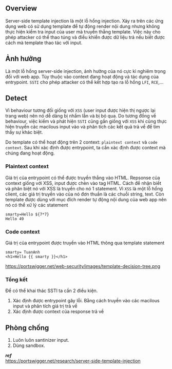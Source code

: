 ## Overview

Server-side template injection là một lỗ hổng injection. Xảy ra trên các ứng dụng web có sử dụng template để tự động render nội dung nhưng không thực hiện kiểm tra
input của user mà truyền thẳng template. Việc này cho phép attacker có thể thao túng và điều khiển được dữ liệu trả nếu biết được cách mà template thao tác với input.

## Ảnh hưởng

Là một lỗ hổng server-side injection, ảnh hưởng của nó cực kì nghiêm trọng đối với web app. Tùy thuộc vào context đang hoạt động và tác dụng của entrypoint. `SSTI`
cho phép attacker có thể kết hợp tạo ra lỗ hổng `LFI`, `RCE`,...

## Detect

Vì behaviour tương đối giống với `XSS` (user input được hiện thị ngược lại trang web) nên nó dễ dàng bị nhầm lẫn và bị bỏ qua. Do tương đồng về behaviour, việc kiếm và
phát hiện `SSTI` cũng gần giống với `XSS` khi cũng thực hiện truyền các macilous input vào và phân tích các kết quả trả về để tìm thấy sự khác biệt.

Do template có thể hoạt động trên 2 context: `plaintext context` và `code context`. Sau khi xác định được entrypoint, ta cần xác định được context mà chúng đang hoạt
động.

### Plaintext context

Giá trị của entrypoint có thể được truyền thẳng vào HTML. Repsonse của context giống với XSS, input được chèn vào tag HTML. Cách để nhận biết và phân biệt nó với XSS
là truyền cho nó 1 statement. Vì `XSS` là một lỗ hổng client, các giá trị truyền vào của nó đơn thuần là các chuỗi string, text. Còn template được dùng với mục đích
render tự động nội dung của web app nên nó có thể xử lý các statement

```
smarty=Hello ${7*7}
Hello 49
```

### Code context

Giá trị của entrypoint được truyền vào HTML thông qua template statement

```
smarty= TuanAnh
<h1>Hello {{ smarty }}</h1>
```

https://portswigger.net/web-security/images/template-decision-tree.png

### Tổng kết

Để có thể khai thác SSTI ta cần 2 điều kiện.

1. Xác định được entrypoint gây lỗi. Bằng cách truyền vào các macilous input và phân tích giá trị trả về
2. Xác định được context của response trả về

## Phòng chống

1. Luôn luôn santinizer input.
2. Dùng sandbox.

**_ref_**  
https://portswigger.net/research/server-side-template-injection
